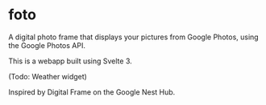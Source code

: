 # foto

A digital photo frame that displays your pictures from Google Photos, using the Google Photos API.

This is a webapp built using Svelte 3.

(Todo: Weather widget)

Inspired by Digital Frame on the Google Nest Hub.
